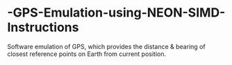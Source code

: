 # -GPS-Emulation-using-NEON-SIMD-Instructions
Software emulation of GPS, which provides the distance &amp; bearing of closest reference points on Earth from current position.
